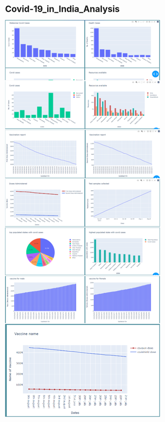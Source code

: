 # Covid-19_in_India_Analysis


![alt text](https://github.com/Rashmiranjan2001/Covid-19_in_India_Analysis/blob/main/output/Screenshot%20(70).png)
![alt text](https://github.com/Rashmiranjan2001/Covid-19_in_India_Analysis/blob/main/output/Screenshot%20(71).png)
![alt text](https://github.com/Rashmiranjan2001/Covid-19_in_India_Analysis/blob/main/output/Screenshot%20(72).png)
![alt text](https://github.com/Rashmiranjan2001/Covid-19_in_India_Analysis/blob/main/output/Screenshot%20(73).png)
![alt text](https://github.com/Rashmiranjan2001/Covid-19_in_India_Analysis/blob/main/output/Screenshot%20(74).png)
![alt text](https://github.com/Rashmiranjan2001/Covid-19_in_India_Analysis/blob/main/output/Screenshot%20(75).png)
![alt text](https://github.com/Rashmiranjan2001/Covid-19_in_India_Analysis/blob/main/output/Screenshot%20(76).png)
